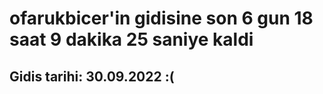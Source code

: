 # ofarukbicer'in gidisine son 6 gun 18 saat 9 dakika 25 saniye kaldi

## Gidis tarihi: 30.09.2022 :(